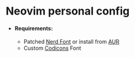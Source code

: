 # Neovim personal config

-   #### Requirements:
    -   Patched [Nerd Font](https://github.com/ryanoasis/nerd-fonts) or install from [AUR](https://aur.archlinux.org/packages/nerd-fonts-complete)
    -   Custom [Codicons](https://github.com/ChristianChiarulli/neovim-codicons) Font
